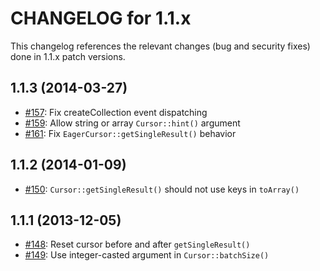 CHANGELOG for 1.1.x
===================

This changelog references the relevant changes (bug and security fixes) done
in 1.1.x patch versions.

1.1.3 (2014-03-27)
------------------

 * [#157](https://github.com/doctrine/mongodb/pull/157): Fix createCollection event dispatching
 * [#159](https://github.com/doctrine/mongodb/pull/159): Allow string or array `Cursor::hint()` argument
 * [#161](https://github.com/doctrine/mongodb/pull/161): Fix `EagerCursor::getSingleResult()` behavior

1.1.2 (2014-01-09)
------------------

 * [#150](https://github.com/doctrine/mongodb/pull/150): `Cursor::getSingleResult()` should not use keys in `toArray()`

1.1.1 (2013-12-05)
------------------

 * [#148](https://github.com/doctrine/mongodb/pull/148): Reset cursor before and after `getSingleResult()`
 * [#149](https://github.com/doctrine/mongodb/pull/149): Use integer-casted argument in `Cursor::batchSize()`

